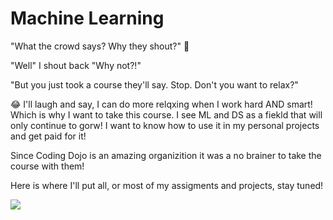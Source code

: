 # Machine Learning

"What the crowd says? Why they shout?" 🤯 

"Well" I shout back "Why not?!" 

"But you just took a course they'll say. Stop. Don't you want to relax?"

😂 I'll laugh and say, I can do more relqxing when I work hard AND smart! Which is why I want to take this course. I see ML and DS as a fiekld that will only continue to gorw! I want to know how to use it in my personal projects and get paid for it! 

Since Coding Dojo is an amazing organizition it was a no brainer to take the course with them!

Here is where I'll put all, or most of my assigments and projects, stay tuned!

![](https://github.com/lisabroadhead/machine-learning/blob/main/thumb_math-bad-tensorflow-good-69224218.png) 
